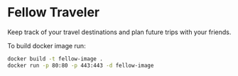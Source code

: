 # Fellow Traveler

Keep track of your travel destinations and plan future trips with your friends.

To build docker image run:

```sh
docker build -t fellow-image .
docker run -p 80:80 -p 443:443 -d fellow-image
```